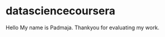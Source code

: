 datasciencecoursera
===================
Hello My name is Padmaja.  Thankyou for evaluating my work.
